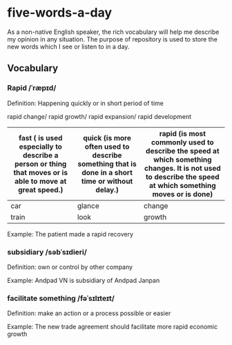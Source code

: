 # five-words-a-day
As a non-native English speaker, the rich vocabulary will help me describe my opinion in any situation. The purpose of repository is used to store the new words which I see or listen to in a day.

## Vocabulary 

### Rapid /ˈræpɪd/

Definition: Happening quickly or in short period of time

rapid change/ rapid growth/ rapid expansion/ rapid development

| fast ( is used especially to describe a person or thing that moves or is able to move at great speed.) | quick  (is more often used to describe something that is done in a short time or without delay.)| rapid (is most commonly used to describe the speed at which something changes. It is not used to describe the speed at which something moves or is done) |
|------|-------|-------|
|car	|glance|	change|
|train|	look | growth |

Example: 
The patient made a rapid recovery

### subsidiary /səbˈsɪdieri/

Definition: own or control by other company

Example: Andpad VN is subsidiary of Andpad Janpan

### facilitate something /fəˈsɪlɪteɪt/

Definition: make an action or a process possible or easier

Example: The new trade agreement should facilitate more rapid economic growth
